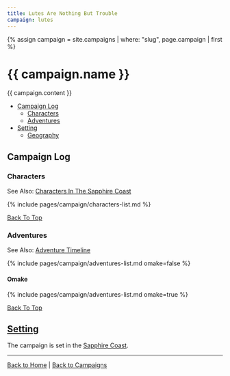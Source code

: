 ```yaml
---
title: Lutes Are Nothing But Trouble
campaign: lutes
---
```


{% assign campaign = site.campaigns | where: "slug", page.campaign | first %}

# {{ campaign.name }}

{{ campaign.content }}

- [Campaign Log](#campaign-log)
  - [Characters](#characters)
  - [Adventures](#adventures)
- [Setting](#setting)
  - [Geography](#geography)

## Campaign Log

### Characters

See Also: [Characters In The Sapphire Coast]({{site.baseurl}}/campaigns/lutes/characters)

{% include pages/campaign/characters-list.md %}

[Back To Top](#)

### Adventures

See Also: [Adventure Timeline]({{site.baseurl}}/campaigns/wellspring/adventures)

{% include pages/campaign/adventures-list.md omake=false %}

#### Omake

{% include pages/campaign/adventures-list.md omake=true %}

[Back To Top](#)

## [Setting]({{site.baseurl}}/campaigns/lutes/setting)

The campaign is set in the [Sapphire Coast]({{site.baseurl}}/campaigns/lutes/setting).

---

[Back to Home]({{site.baseurl}}/)
|
[Back to Campaigns]({{site.baseurl}}/campaigns)

